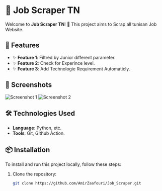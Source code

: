 # 🌟 Job Scraper TN

Welcome to **Job Scraper TN**! 🎉 This project aims to Scrap all tunisan Job Website.

## 🚀 Features

- ✨ **Feature 1**: Filtred by Junior different parameter.
- ✨ **Feature 2**: Check for Experince level.
- ✨ **Feature 3**: Add Technologie Requirement Automaticly.

## 📸 Screenshots

![Screenshot 1](link_to_screenshot_1)
![Screenshot 2](link_to_screenshot_2)

## 🛠️ Technologies Used

- **Language**: Python, etc.
- **Tools**: Git, Github Action.

## 📦 Installation

To install and run this project locally, follow these steps:

1. Clone the repository:
   ```bash
   git clone https://github.com/AmirZaafouri/Job_Scraper.git
   ```
